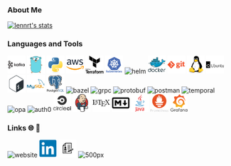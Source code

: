 ### About Me

[![lennrt's stats](https://github-profile-summary-cards.vercel.app/api/cards/profile-details?username=lennrt&theme=nord_bright)](https://github.com/lennrt)

<h3 align="left">Languages and Tools</h3>
<p align="left">
  <a href="https://kafka.apache.org/" target="_blank" rel="noreferrer" style="text-decoration: none;"><img
      src="https://raw.githubusercontent.com/devicons/devicon/master/icons/apachekafka/apachekafka-original-wordmark.svg"
      alt="kafka"
      width="40"
      height="40"
    /></a>
  <a href="https://go.dev/" target="_blank" rel="noreferrer" style="text-decoration: none;"><img
      src="https://raw.githubusercontent.com/devicons/devicon/master/icons/go/go-original.svg"
      alt="go"
      width="40"
      height="40"
    /></a>
  <a href="https://www.python.org" target="_blank" rel="noreferrer" style="text-decoration: none;"><img
      src="https://raw.githubusercontent.com/devicons/devicon/master/icons/python/python-original.svg"
      alt="python"
      width="40"
      height="40"
    /></a>
  <a href="https://aws.amazon.com" target="_blank" rel="noreferrer" style="text-decoration: none;"><img
      src="https://raw.githubusercontent.com/devicons/devicon/master/icons/amazonwebservices/amazonwebservices-original-wordmark.svg"
      alt="aws"
      width="40"
      height="40"
    /></a>
  <a href="https://www.terraform.io/" target="_blank" rel="noreferrer" style="text-decoration: none;"><img
      src="https://raw.githubusercontent.com/devicons/devicon/master/icons/terraform/terraform-plain-wordmark.svg"
      alt="terraform"
      width="40"
      height="40"
    /></a>
  <a href="https://kubernetes.io/" target="_blank" rel="noreferrer" style="text-decoration: none;"><img
      src="https://raw.githubusercontent.com/devicons/devicon/master/icons/kubernetes/kubernetes-plain-wordmark.svg"
      alt="k8s"
      width="40"
      height="40"
    /></a>
  <a href="https://helm.sh/" target="_blank" rel="noreferrer" style="text-decoration: none;"><img
      src="https://www.vectorlogo.zone/logos/helmsh/helmsh-icon.svg"
      alt="helm"
      width="40"
      height="40"
    /></a>
  <a href="https://www.docker.com/" target="_blank" rel="noreferrer" style="text-decoration: none;"><img
      src="https://raw.githubusercontent.com/devicons/devicon/master/icons/docker/docker-original-wordmark.svg"
      alt="docker"
      width="40"
      height="40"
    /></a>
  <a href="https://git-scm.com/" target="_blank" rel="noreferrer" style="text-decoration: none;"><img
      src="https://raw.githubusercontent.com/devicons/devicon/master/icons/git/git-plain-wordmark.svg"
      alt="git"
      width="40"
      height="40"
    /></a>
  <a href="https://www.linux.org/" target="_blank" rel="noreferrer" style="text-decoration: none;"><img
      src="https://raw.githubusercontent.com/devicons/devicon/master/icons/linux/linux-original.svg"
      alt="linux"
      width="40"
      height="40"
    /></a>
  <a href="https://ubuntu.com/" target="_blank" rel="noreferrer" style="text-decoration: none;"><img
      src="https://raw.githubusercontent.com/devicons/devicon/master/icons/ubuntu/ubuntu-plain-wordmark.svg"
      alt="ubuntu"
      width="40"
      height="40"
    /></a>
  <a href="https://www.gnu.org/software/bash/" target="_blank" rel="noreferrer" style="text-decoration: none;"><img
      src="https://raw.githubusercontent.com/devicons/devicon/master/icons/bash/bash-original.svg"
      alt="bash"
      width="40"
      height="40"
    /></a>
  <a href="https://www.mysql.com/" target="_blank" rel="noreferrer" style="text-decoration: none;"><img
      src="https://raw.githubusercontent.com/devicons/devicon/master/icons/mysql/mysql-original-wordmark.svg"
      alt="mysql"
      width="40"
      height="40"
    /></a>    
  <a href="https://www.postgresql.org" target="_blank" rel="noreferrer" style="text-decoration: none;"><img
      src="https://raw.githubusercontent.com/devicons/devicon/master/icons/postgresql/postgresql-original-wordmark.svg"
      alt="postgresql"
      width="40"
      height="40"
    /></a>
  <a href="https://bazel.build/" target="_blank" rel="noreferrer" style="text-decoration: none;"><img
      src="https://www.vectorlogo.zone/logos/bazel/bazel-icon.svg"
      alt="bazel"
      width="40"
      height="40"
    /></a>
  <a href="https://grpc.io/" target="_blank" rel="noreferrer" style="text-decoration: none;"><img
      src="https://www.vectorlogo.zone/logos/grpcio/grpcio-icon.svg"
      alt="grpc"
      width="40"
      height="40"
    /></a>
  <a href="https://protobuf.dev/" target="_blank" rel="noreferrer" style="text-decoration: none;"><img
      src="https://www.svgrepo.com/show/374010/protobuf.svg"
      alt="protobuf"
      width="40"
      height="40"
    /></a>
  <a href="https://postman.com" target="_blank" rel="noreferrer" style="text-decoration: none;"><img
      src="https://www.vectorlogo.zone/logos/getpostman/getpostman-icon.svg"
      alt="postman"
      width="40"
      height="40"
    /></a>
  <a href="https://temporal.io/" target="_blank" rel="noreferrer" style="text-decoration: none;"><img
      src="https://raw.githubusercontent.com/simple-icons/simple-icons/master/icons/temporal.svg"
      alt="temporal"
      width="40"
      height="40"
    /></a>
  <a href="https://www.openpolicyagent.org/" target="_blank" rel="noreferrer" style="text-decoration: none;"><img
      src="https://www.vectorlogo.zone/logos/openpolicyagent/openpolicyagent-icon.svg"
      alt="opa"
      width="40"
      height="40"
    /></a>
  <a href="https://auth0.com/" target="_blank" rel="noreferrer" style="text-decoration: none;"><img
      src="https://raw.githubusercontent.com/simple-icons/simple-icons/master/icons/auth0.svg"
      alt="auth0"
      width="40"
      height="40"
    /></a>  
  <a href="https://circleci.com/" target="_blank" rel="noreferrer" style="text-decoration: none;"><img
      src="https://raw.githubusercontent.com/devicons/devicon/master/icons/circleci/circleci-plain-wordmark.svg"
      alt="circleci"
      width="40"
      height="40"
    /></a>
  <a href="https://www.jenkins.io/" target="_blank" rel="noreferrer" style="text-decoration: none;"><img
      src="https://raw.githubusercontent.com/devicons/devicon/master/icons/jenkins/jenkins-original.svg"
      alt="jenkins"
      width="40"
      height="40"
    /></a>
  <a href="https://www.latex-project.org/" target="_blank" rel="noreferrer" style="text-decoration: none;"><img
      src="https://raw.githubusercontent.com/devicons/devicon/master/icons/latex/latex-original.svg"
      alt="latex"
      width="40"
      height="40"
    /></a>
  <a href="https://daringfireball.net/projects/markdown/" target="_blank" rel="noreferrer" style="text-decoration: none;"><img
      src="https://raw.githubusercontent.com/devicons/devicon/master/icons/markdown/markdown-original.svg"
      alt="markdown"
      width="40"
      height="40"
    /></a>
  <a href="https://www.java.com/en/" target="_blank" rel="noreferrer" style="text-decoration: none;"><img
      src="https://raw.githubusercontent.com/devicons/devicon/master/icons/java/java-original-wordmark.svg"
      alt="java"
      width="40"
      height="40"
    /></a>
  <a href="https://prometheus.io/" target="_blank" rel="noreferrer" style="text-decoration: none;"><img
      src="https://raw.githubusercontent.com/devicons/devicon/master/icons/prometheus/prometheus-original-wordmark.svg"
      alt="promql"
      width="40"
      height="40"
    /></a>
  <a href="https://grafana.com/" target="_blank" rel="noreferrer" style="text-decoration: none;"><img
      src="https://raw.githubusercontent.com/devicons/devicon/master/icons/grafana/grafana-original-wordmark.svg"
      alt="grafana"
      width="40"
      height="40"
    /></a>
</p>

<h3 align="left"> Links 🌐 🔗</h3>

<p align="left">
  <a href="https://lennart.page/" target="_blank" rel="noreferrer" style="text-decoration: none;"><img
      src="https://avatars.githubusercontent.com/u/9429203?v=4"
      alt="website"
      width="40"
      height="40"
    /></a>
  <a href="https://www.linkedin.com/pub/lennart-rudolph/a7/2a6/114" target="_blank" rel="noreferrer" style="text-decoration: none;"><img
      src="https://raw.githubusercontent.com/devicons/devicon/master/icons/linkedin/linkedin-original.svg"
      alt="linkedin"
      width="40"
      height="40"
    /></a>
  <a href="https://lennart.page/resume.pdf" target="_blank" rel="noreferrer" style="text-decoration: none;"><img
      src="https://raw.githubusercontent.com/lennrt/lennrt.github.io/master/img/cvlogo_hover.png"
      alt="resume"
      width="40"
      height="40"
    /></a>
  <a href="https://500px.com/p/lrudolph" target="_blank" rel="noreferrer" style="text-decoration: none;"><img
      src="https://raw.githubusercontent.com/simple-icons/simple-icons/master/icons/500px.svg"
      alt="500px"
      width="40"
      height="40"
    /></a>
</p>
